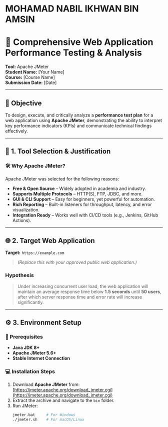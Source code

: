 # MOHAMAD NABIL IKHWAN BIN AMSIN
# 🧪 Comprehensive Web Application Performance Testing & Analysis  
**Tool:** Apache JMeter  
**Student Name:** [Your Name]  
**Course:** [Course Name]  
**Submission Date:** [Date]  

---

## 🎯 Objective  
To design, execute, and critically analyze a **performance test plan** for a web application using **Apache JMeter**, demonstrating the ability to interpret key performance indicators (KPIs) and communicate technical findings effectively.

---

## 🧰 1. Tool Selection & Justification  
### 🛠 Why Apache JMeter?
Apache JMeter was selected for the following reasons:
- **Free & Open Source** – Widely adopted in academia and industry.  
- **Supports Multiple Protocols** – HTTP(S), FTP, JDBC, and more.  
- **GUI & CLI Support** – Easy for beginners, yet powerful for automation.  
- **Rich Reporting** – Built-in listeners for throughput, latency, and error visualization.  
- **Integration Ready** – Works well with CI/CD tools (e.g., Jenkins, GitHub Actions).

---

## 🌐 2. Target Web Application  
**Target:** `https://example.com`  
> *(Replace this with your approved public web application.)*  

### Hypothesis  
> Under increasing concurrent user load, the web application will maintain an average response time below **1.5 seconds** until **50 users**, after which server response time and error rate will increase significantly.

---

## ⚙️ 3. Environment Setup  

### 🧩 Prerequisites
- **Java JDK 8+**  
- **Apache JMeter 5.6+**  
- **Stable Internet Connection**

### 💻 Installation Steps
1. Download **Apache JMeter** from: [https://jmeter.apache.org/download_jmeter.cgi](https://jmeter.apache.org/download_jmeter.cgi)  
2. Extract the archive and navigate to the `bin` folder.  
3. Run JMeter:  
   ```bash
   jmeter.bat     # For Windows
   ./jmeter.sh    # For macOS/Linux

